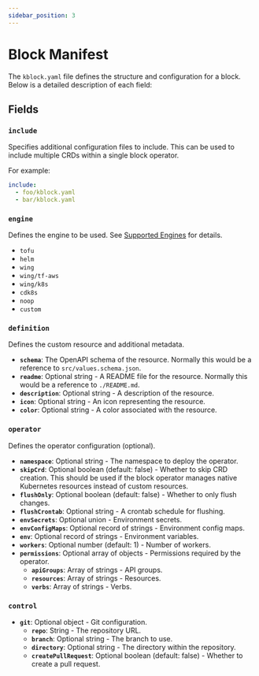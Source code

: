```yaml
---
sidebar_position: 3
---
```


# Block Manifest

The `kblock.yaml` file defines the structure and configuration for a block. Below is a detailed
description of each field:

## Fields

### `include`

Specifies additional configuration files to include. This can be used to include multiple CRDs
within a single block operator.

For example:

```yaml
include:
  - foo/kblock.yaml
  - bar/kblock.yaml
```

### `engine`

Defines the engine to be used. See [Supported Engines](./engines) for details.

- `tofu`
- `helm`
- `wing`
- `wing/tf-aws`
- `wing/k8s`
- `cdk8s`
- `noop`
- `custom`

### `definition`

Defines the custom resource and additional metadata.

- **`schema`**: The OpenAPI schema of the resource. Normally this would be a reference to `src/values.schema.json`.
- **`readme`**: Optional string - A README file for the resource. Normally this would be a reference to `./README.md`.
- **`description`**: Optional string - A description of the resource.
- **`icon`**: Optional string - An icon representing the resource.
- **`color`**: Optional string - A color associated with the resource.

### `operator`

Defines the operator configuration (optional).

- **`namespace`**: Optional string - The namespace to deploy the operator.
- **`skipCrd`**: Optional boolean (default: false) - Whether to skip CRD creation. This should be
  used if the block operator manages native Kubernetes resources instead of custom resources.
- **`flushOnly`**: Optional boolean (default: false) - Whether to only flush changes.
- **`flushCrontab`**: Optional string - A crontab schedule for flushing.
- **`envSecrets`**: Optional union - Environment secrets.
- **`envConfigMaps`**: Optional record of strings - Environment config maps.
- **`env`**: Optional record of strings - Environment variables.
- **`workers`**: Optional number (default: 1) - Number of workers.
- **`permissions`**: Optional array of objects - Permissions required by the operator.
  - **`apiGroups`**: Array of strings - API groups.
  - **`resources`**: Array of strings - Resources.
  - **`verbs`**: Array of strings - Verbs.

### `control`

- **`git`**: Optional object - Git configuration.
  - **`repo`**: String - The repository URL.
  - **`branch`**: Optional string - The branch to use.
  - **`directory`**: Optional string - The directory within the repository.
  - **`createPullRequest`**: Optional boolean (default: false) - Whether to create a pull request.

